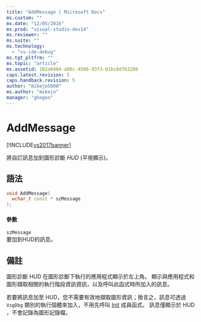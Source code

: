 ```yaml
---
title: "AddMessage | Microsoft Docs"
ms.custom: ""
ms.date: "12/05/2016"
ms.prod: "visual-studio-dev14"
ms.reviewer: ""
ms.suite: ""
ms.technology: 
  - "vs-ide-debug"
ms.tgt_pltfrm: ""
ms.topic: "article"
ms.assetid: 102a0404-a00c-4566-93f3-01bc8df63280
caps.latest.revision: 5
caps.handback.revision: 5
author: "mikejo5000"
ms.author: "mikejo"
manager: "ghogen"
---
```

# AddMessage
[!INCLUDE[vs2017banner](../code-quality/includes/vs2017banner.md)]

將自訂訊息加到圖形診斷 *HUD* \(平視顯示\)。  
  
## 語法  
  
```cpp  
void AddMessage(  
  wchar_t const * szMessage  
);  
```  
  
#### 參數  
 `szMessage`  
 要加到HUD的訊息。  
  
## 備註  
 圖形診斷 HUD 在圖形診斷下執行的應用程式顯示於左上角。  顯示與應用程式和圖形擷取相關的執行階段資訊資訊，以及呼叫此函式時所加入的訊息。  
  
 若要將訊息加至 HUD，您不需要有效地擷取圖形資訊；換言之，訊息可透過 `VsgDbg` 類別的執行個體來加入，不用先呼叫 [Init](../debugger/init.md) 成員函式。  訊息僅顯示於 HUD ，不會記錄為圖形記錄檔。